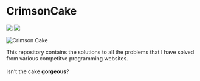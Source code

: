 # CrimsonCake
[![](https://img.shields.io/github/languages/top/AbhilashG97/CrimsonCake.svg?colorB=red&style=flat-square)]()
[![](https://img.shields.io/github/last-commit/AbhilashG97/CrimsonCake.svg)]()

![Crimson Cake](images/CoconutCakewithRaspberryFilling.jpg?raw=true "Crimson Cake")

This repository contains the solutions to all the problems that I have solved from various competitve programming websites.
<br>
<br>
Isn't the cake **gorgeous**? 
